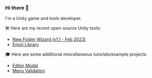 ### Hi there 👋
I'm a Unity game and tools developer.

🛠️ Here are my recent open-source Unity tools:
- [New Folder Wizard (v1.1 - Feb 2023)](http://github.com/seekeroftheball/NewFolderWizard-Tool)
- [Emoji Library](https://gist.github.com/seekeroftheball/8a4655e7b98441aa05c472c82ad8bb1c.js)

🎓 Here are some additional miscellaneous tutorials/example projects:
- [Editor Modal](https://github.com/seekeroftheball/EditorModal)
- [Menu Validation](https://github.com/seekeroftheball/MenuItemValidationExample)

<!--
**seekeroftheball/seekeroftheball** is a ✨ _special_ ✨ repository because its `README.md` (this file) appears on your GitHub profile.

Here are some ideas to get you started:

- 🔭 I’m currently working on ...
- 🌱 I’m currently learning ...
- 👯 I’m looking to collaborate on ...
- 🤔 I’m looking for help with ...
- 💬 Ask me about ...
- 📫 How to reach me: ...
- 😄 Pronouns: ...
- ⚡ Fun fact: ...
-->
